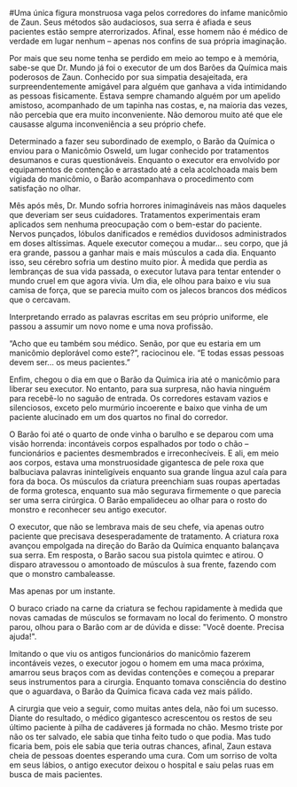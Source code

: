 #Uma única figura monstruosa vaga pelos corredores do infame manicômio de Zaun. Seus métodos são audaciosos, sua serra é afiada e seus pacientes estão sempre aterrorizados. Afinal, esse homem não é médico de verdade em lugar nenhum – apenas nos confins de sua própria imaginação.

Por mais que seu nome tenha se perdido em meio ao tempo e à memória, sabe-se que Dr. Mundo já foi o executor de um dos Barões da Química mais poderosos de Zaun. Conhecido por sua simpatia desajeitada, era surpreendentemente amigável para alguém que ganhava a vida intimidando as pessoas fisicamente. Estava sempre chamando alguém por um apelido amistoso, acompanhado de um tapinha nas costas, e, na maioria das vezes, não percebia que era muito inconveniente. Não demorou muito até que ele causasse alguma inconveniência a seu próprio chefe.

Determinado a fazer seu subordinado de exemplo, o Barão da Química o enviou para o Manicômio Osweld, um lugar conhecido por tratamentos desumanos e curas questionáveis. Enquanto o executor era envolvido por equipamentos de contenção e arrastado até a cela acolchoada mais bem vigiada do manicômio, o Barão acompanhava o procedimento com satisfação no olhar.

Mês após mês, Dr. Mundo sofria horrores inimagináveis nas mãos daqueles que deveriam ser seus cuidadores. Tratamentos experimentais eram aplicados sem nenhuma preocupação com o bem-estar do paciente. Nervos punçados, lóbulos danificados e remédios duvidosos administrados em doses altíssimas. Aquele executor começou a mudar... seu corpo, que já era grande, passou a ganhar mais e mais músculos a cada dia. Enquanto isso, seu cérebro sofria um destino muito pior. À medida que perdia as lembranças de sua vida passada, o executor lutava para tentar entender o mundo cruel em que agora vivia. Um dia, ele olhou para baixo e viu sua camisa de força, que se parecia muito com os jalecos brancos dos médicos que o cercavam.

Interpretando errado as palavras escritas em seu próprio uniforme, ele passou a assumir um novo nome e uma nova profissão.

“Acho que eu também sou médico. Senão, por que eu estaria em um manicômio deplorável como este?”, raciocinou ele. “E todas essas pessoas devem ser... os meus pacientes.”

Enfim, chegou o dia em que o Barão da Química iria até o manicômio para liberar seu executor. No entanto, para sua surpresa, não havia ninguém para recebê-lo no saguão de entrada. Os corredores estavam vazios e silenciosos, exceto pelo murmúrio incoerente e baixo que vinha de um paciente alucinado em um dos quartos no final do corredor.

O Barão foi até o quarto de onde vinha o barulho e se deparou com uma visão horrenda: incontáveis corpos espalhados por todo o chão – funcionários e pacientes desmembrados e irreconhecíveis. E ali, em meio aos corpos, estava uma monstruosidade gigantesca de pele roxa que balbuciava palavras ininteligíveis enquanto sua grande língua azul caía para fora da boca. Os músculos da criatura preenchiam suas roupas apertadas de forma grotesca, enquanto sua mão segurava firmemente o que parecia ser uma serra cirúrgica. O Barão empalideceu ao olhar para o rosto do monstro e reconhecer seu antigo executor.

O executor, que não se lembrava mais de seu chefe, via apenas outro paciente que precisava desesperadamente de tratamento. A criatura roxa avançou empolgada na direção do Barão da Química enquanto balançava sua serra. Em resposta, o Barão sacou sua pistola quimtec e atirou. O disparo atravessou o amontoado de músculos à sua frente, fazendo com que o monstro cambaleasse.

Mas apenas por um instante.

O buraco criado na carne da criatura se fechou rapidamente à medida que novas camadas de músculos se formavam no local do ferimento. O monstro parou, olhou para o Barão com ar de dúvida e disse: "Você doente. Precisa ajuda!".

Imitando o que viu os antigos funcionários do manicômio fazerem incontáveis vezes, o executor jogou o homem em uma maca próxima, amarrou seus braços com as devidas contenções e começou a preparar seus instrumentos para a cirurgia. Enquanto tomava consciência do destino que o aguardava, o Barão da Química ficava cada vez mais pálido.

A cirurgia que veio a seguir, como muitas antes dela, não foi um sucesso. Diante do resultado, o médico gigantesco acrescentou os restos de seu último paciente à pilha de cadáveres já formada no chão. Mesmo triste por não os ter salvado, ele sabia que tinha feito tudo o que podia. Mas tudo ficaria bem, pois ele sabia que teria outras chances, afinal, Zaun estava cheia de pessoas doentes esperando uma cura. Com um sorriso de volta em seus lábios, o antigo executor deixou o hospital e saiu pelas ruas em busca de mais pacientes.



